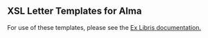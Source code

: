 ## XSL Letter Templates for Alma ##

For use of these templates, please see the [Ex Libris documentation.](https://knowledge.exlibrisgroup.com/Alma/Product_Documentation/010Alma_Online_Help_(English)/050Administration/050Configuring_General_Alma_Functions/070Configuring_Alma_Letters)

